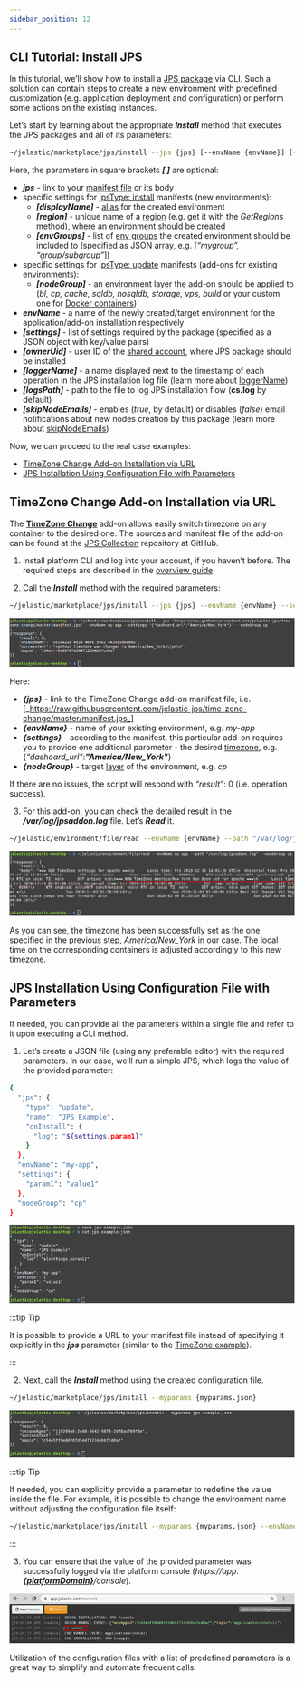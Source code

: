 ```yaml
---
sidebar_position: 12
---
```


## CLI Tutorial: Install JPS

In this tutorial, we’ll show how to install a [JPS package]( /docs/Deployment%20Tools/Cloud%20Scripting%20&%20JPS/Application%20Manifest) via CLI. Such a solution can contain steps to create a new environment with predefined customization (e.g. application deployment and configuration) or perform some actions on the existing instances.

Let’s start by learning about the appropriate **_Install_** method that executes the JPS packages and all of its parameters:

```bash
~/jelastic/marketplace/jps/install --jps {jps} [--envName {envName}] [--settings {settings}] [--nodeGroup {nodeGroup}] [--displayName {displayName}] [--region {region}] [--envGroups {envGroups}] [--ownerUid {ownerUid}] [--logsPath {logsPath}] [--loggerName {loggerName}] [--skipNodeEmails {skipNodeEmails}]
```

Here, the parameters in square brackets **_[ ]_** are optional:

- **_jps_** - link to your [manifest file]( /docs/Deployment%20Tools/Cloud%20Scripting%20&%20JPS/Application%20Manifest) or its body
- specific settings for <u>jpsType: install</u> manifests (new environments):
  - **_[displayName]_** - [alias](/docs/EnvironmentManagement/Environment%20Aliases) for the created environment
  - **_[region]_** - unique name of a [region](/docs/EnvironmentManagement/Environment%20Regions/Choosing%20a%20Region) (e.g. get it with the _GetRegions_ method), where an environment should be created
  - **_[envGroups]_** - list of [env groups]( /docs/EnvironmentManagement/Environment%20Groups/Overview) the created environment should be included to (specified as JSON array, e.g. [*“mygroup”, “group/subgroup”*])
- specific settings for <u>jpsType: update</u> manifests (add-ons for existing environments):
  - **_[nodeGroup]_** - an environment layer the add-on should be applied to (_bl, cp, cache, sqldb, nosqldb, storage, vps, build_ or your custom one for [Docker containers]( /docs/Container/Container%20Types))
- **_envName_** - a name of the newly created/target environment for the application/add-on installation respectively
- **_[settings]_** - list of settings required by the package (specified as a JSON object with key/value pairs)
- **_[ownerUid]_** - user ID of the [shared account]( /docs/Account&Pricing/Accounts%20Collaboration/Collaboration%20Overview), where JPS package should be installed
- **_[loggerName]_** - a name displayed next to the timestamp of each operation in the JPS installation log file (learn more about [loggerName](https://docs.cloudscripting.com/troubleshooting/#loggername))
- **_[logsPath]_** - path to the file to log JPS installation flow (**cs.log** by default)
- **_[skipNodeEmails]_** - enables (_true_, by default) or disables (_false_) email notifications about new nodes creation by this package (learn more about [skipNodeEmails](https://docs.cloudscripting.com/creating-manifest/basic-configs/#skip-node-emails))

Now, we can proceed to the real case examples:

- [TimeZone Change Add-on Installation via URL]( /docs/Deployment%20Tools/API%20&%20CLI/Platform%20CLI/Installing%20JPS#timezone-change-add-on-installation-via-url)
- [JPS Installation Using Configuration File with Parameters]( /docs/Deployment%20Tools/API%20&%20CLI/Platform%20CLI/Installing%20JPS#jps-installation-using-configuration-file-with-parameters)

## TimeZone Change Add-on Installation via URL

The [**TimeZone Change**]( /docs/ApplicationSetting/Managing%20Timezone%20Settings) add-on allows easily switch timezone on any container to the desired one. The sources and manifest file of the add-on can be found at the [JPS Collection](https://github.com/jelastic-jps) repository at GitHub.

1. Install platform CLI and log into your account, if you haven’t before. The required steps are described in the [overview guide]( /docs/Deployment%20Tools/API%20&%20CLI/Platform%20CLI/Platform%20CLI%20Overview).

2. Call the **_Install_** method with the required parameters:

```bash
~/jelastic/marketplace/jps/install --jps {jps} --envName {envName} --settings {settings} --nodeGroup {nodeGroup}
```

<div style={{
    display:'flex',
    justifyContent: 'center',
    margin: '0 0 1rem 0'
}}>

![Locale Dropdown](./img/InstallingJPS/01-cli-install-timezone-addon.png)

</div>

Here:

- **_{jps}_** - link to the TimeZone Change add-on manifest file, i.e. [_https://raw.githubusercontent.com/jelastic-jps/time-zone-change/master/manifest.jps_]
- **_{envName}_** - name of your existing environment, e.g. _my-app_
- **_{settings}_** - according to the manifest, this particular add-on requires you to provide one additional parameter - the desired [timezone](https://en.wikipedia.org/wiki/List_of_tz_database_time_zones), e.g. {_“dashoard_url”_:**_"America/New_York"_**}
- **_{nodeGroup}_** - target [layer]( /docs/PlatformOverview/Basics%20&%20Terminology#layer) of the environment, e.g. _cp_

If there are no issues, the script will respond with _“result”_: 0 (i.e. operation success).

3. For this add-on, you can check the detailed result in the **_/var/log/jpsaddon.log_** file. Let’s **_Read_** it.

```bash
~/jelastic/environment/file/read --envName {envName} --path "/var/log/jpsaddon.log" --nodeGroup {nodeGroup}
```

<div style={{
    display:'flex',
    justifyContent: 'center',
    margin: '0 0 1rem 0'
}}>

![Locale Dropdown](./img/InstallingJPS/02-cli-read-file-on-application-server.png)

</div>

As you can see, the timezone has been successfully set as the one specified in the previous step, _America/New_York_ in our case. The local time on the corresponding containers is adjusted accordingly to this new timezone.

## JPS Installation Using Configuration File with Parameters

If needed, you can provide all the parameters within a single file and refer to it upon executing a CLI method.

1. Let’s create a JSON file (using any preferable editor) with the required parameters. In our case, we’ll run a simple JPS, which logs the value of the provided parameter:

```bash
{
  "jps": {
    "type": "update",
    "name": "JPS Example",
    "onInstall": {
      "log": "${settings.param1}"
    }
  },
  "envName": "my-app",
  "settings": {
    "param1": "value1"
  },
  "nodeGroup": "cp"
}
```

<div style={{
    display:'flex',
    justifyContent: 'center',
    margin: '0 0 1rem 0'
}}>

![Locale Dropdown](./img/InstallingJPS/03-create-config-with-example-jps.png)

</div>

:::tip Tip

It is possible to provide a URL to your manifest file instead of specifying it explicitly in the **_jps_** parameter (similar to the [TimeZone example]( /docs/Deployment%20Tools/API%20&%20CLI/Platform%20CLI/Installing%20JPS#timezone-change-add-on-installation-via-url)).

:::

2. Next, call the **_Install_** method using the created configuration file.

```bash
~/jelastic/marketplace/jps/install --myparams {myparams.json}
```

<div style={{
    display:'flex',
    justifyContent: 'center',
    margin: '0 0 1rem 0'
}}>

![Locale Dropdown](./img/InstallingJPS/04-cli-install-jps-with-configuration-file.png)

</div>

:::tip Tip

If needed, you can explicitly provide a parameter to redefine the value inside the file. For example, it is possible to change the environment name without adjusting the configuration file itself:

```bash
~/jelastic/marketplace/jps/install --myparams {myparams.json} --envName {envName}
```

:::

3. You can ensure that the value of the provided parameter was successfully logged via the platform console (_https://app._[**_{platformDomain}_**]( /docs/QuickStart/Hosters%20List%20&%20Info)_/console_).

<div style={{
    display:'flex',
    justifyContent: 'center',
    margin: '0 0 1rem 0'
}}>

![Locale Dropdown](./img/InstallingJPS/05-jps-installation-console-log.png)

</div>

Utilization of the configuration files with a list of predefined parameters is a great way to simplify and automate frequent calls.
